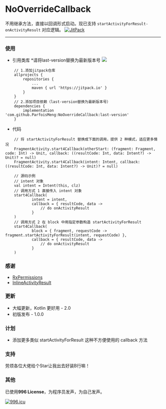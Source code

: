 # NoOverrideCallback
不用继承方法，直接以回调形式启动。现已支持 `startActivityForResult-onActivityResult` 对应逻辑。  [![JitPack](https://jitpack.io/v/ParfoisMeng/NoOverrideCallback.svg)](https://jitpack.io/#ParfoisMeng/NoOverrideCallback)

- - - - - 

### 使用
 - 引用类库 *请将last-version替换为最新版本号 [![](https://jitpack.io/v/ParfoisMeng/NoOverrideCallback.svg)](https://jitpack.io/#ParfoisMeng/NoOverrideCallback)
```
    // 1.添加jitpack仓库
    allprojects {
        repositories {
            ...
            maven { url 'https://jitpack.io' }
        }
    }
    // 2.添加项目依赖（last-version替换为最新版本号）
    dependencies {
        implementation 'com.github.ParfoisMeng:NoOverrideCallback:last-version'
    }
```

- 代码
```
    // 将 startActivityForResult 替换成下面的调用，提供 2 种模式，适应更多情况
    FragmentActivity.start4Callback(otherStart: (fragment: Fragment, code: Int) -> Unit, callback: ((resultCode: Int, data: Intent?) -> Unit)? = null)
    FragmentActivity.start4Callback(intent: Intent, callback: ((resultCode: Int, data: Intent?) -> Unit)? = null)

    // 源码示例
    // intent 对象
    val intent = Intent(this, clz)
    // 调用方式 1 直接传入 intent 对象
    start4Callback(
            intent = intent,
            callback = { resultCode, data ->
                // do onActivityResult
            }
    )
    // 调用方式 2 在 block 中用指定参数构造 startActivityForResult
    start4Callback(
            block = { fragment, requestCode -> fragment.startActivityForResult(intent, requestCode) },
            callback = { resultCode, data ->
                // do onActivityResult
            }
    )
```

### 感谢
- [RxPermissions](https://github.com/tbruyelle/RxPermissions)
- [InlineActivityResult](https://github.com/florent37/InlineActivityResult)

### 更新
* 大幅更新，Kotlin 更好用 - 2.0
* 初版发布 - 1.0.0

### 计划
* 添加更多类似 startActivityForResult 这种不方便使用的 callback 方法

### 支持
劳烦各位大佬给个Star让我出去好装B行嘛！

### 其他
已使用<b>996 License</b>，为程序员发声，为自己发声。

[![996.icu](https://img.shields.io/badge/link-996.icu-red.svg)](https://996.icu)
